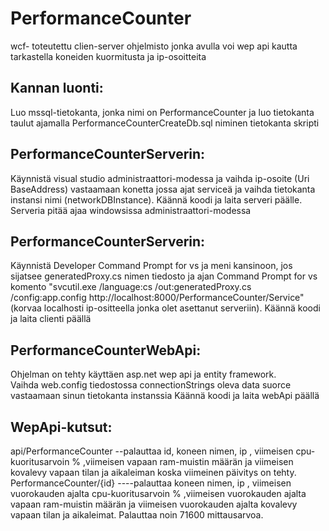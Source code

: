 # PerformanceCounter
wcf- toteutettu clien-server ohjelmisto jonka avulla voi wep api kautta tarkastella koneiden kuormitusta ja ip-osoitteita

## Kannan luonti:
Luo mssql-tietokanta, jonka nimi on PerformanceCounter ja luo tietokanta taulut ajamalla PerformanceCounterCreateDb.sql niminen tietokanta skripti

## PerformanceCounterServerin:

Käynnistä visual studio administraattori-modessa ja vaihda ip-osoite (Uri BaseAddress) vastaamaan konetta jossa ajat serviceä ja vaihda tietokanta instansi nimi (networkDBInstance).
Käännä koodi ja laita serveri päälle. Serveria pitää ajaa windowsissa administraattori-modessa

## PerformanceCounterServerin:

Käynnistä Developer Command Prompt for vs ja meni kansinoon, jos sijatsee generatedProxy.cs nimen tiedosto ja ajan Command Prompt for vs komento "svcutil.exe /language:cs /out:generatedProxy.cs /config:app.config http://localhost:8000/PerformanceCounter/Service" (korvaa localhosti ip-ositteella jonka olet asettanut serveriin).
Käännä koodi ja laita clienti päällä

##  PerformanceCounterWebApi:
Ohjelman on tehty käyttäen asp.net wep api ja entity framework.  
Vaihda web.config tiedostossa connectionStrings oleva data suorce vastaamaan sinun tietokanta instanssia
Käännä koodi ja laita webApi päällä 

## WepApi-kutsut:
api/PerformanceCounter --palauttaa id, koneen nimen, ip , viimeisen cpu-kuoritusarvoin % ,viimeisen vapaan ram-muistin määrän ja viimeisen kovalevy vapaan tilan ja aikaleiman koska viimeinen päivitys on tehty.
PerformanceCounter/{id}  ----palauttaa koneen nimen, ip , viimeisen vuorokauden ajalta cpu-kuoritusarvoin % ,viimeisen vuorokauden ajalta vapaan ram-muistin määrän ja viimeisen vuorokauden ajalta kovalevy vapaan tilan ja aikaleimat. Palauttaa noin 71600 mittausarvoa.
